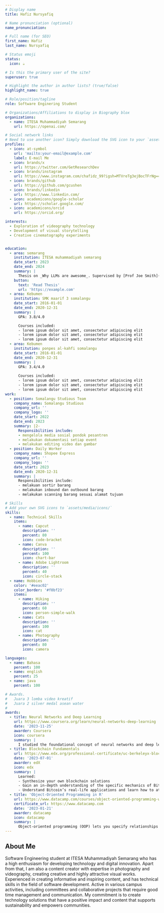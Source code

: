 ```yaml
---
# Display name
title: Hafiz Nursyafiq

# Name pronunciation (optional)
name_pronunciation: 

# Full name (for SEO)
first_name: Hafiz
last_name: Nursyafiq

# Status emoji
status:
  icon: ☕️

# Is this the primary user of the site?
superuser: true

# Highlight the author in author lists? (true/false)
highlight_name: true

# Role/position/tagline
role: Software Enginering Student

# Organizations/Affiliations to display in Biography blox
organizations:
  - name: ITESA Muhammadiyah Semarang
    url: https://openai.com/

# Social network links
# Need to use another icon? Simply download the SVG icon to your `assets/media/icons/` folder.
profiles:
  - icon: at-symbol
    url: 'mailto:your-email@example.com'
    label: E-mail Me
  - icon: brands/x
    url: https://twitter.com/GetResearchDev
  - icon: brands/instagram
    url: https://www.instagram.com/chafidz_99?igsh=MTVreTg3ejBocTFrNg==
  - icon: brands/github
    url: https://github.com/gcushen
  - icon: brands/linkedin
    url: https://www.linkedin.com/
  - icon: academicons/google-scholar
    url: https://scholar.google.com/
  - icon: academicons/orcid
    url: https://orcid.org/

interests:
  - Exploration of videography technology
  - Development of visual storytelling 
  - Creative cinematography experiments


education:
  - area: semarang
    institution: ITESA muhammadiyah semarang
    date_start: 2023
    date_end: 2024
    summary: |
      Thesis on _Why LLMs are awesome_. Supervised by [Prof Joe Smith](https://example.com). Presented papers at 5 IEEE conferences with the contributions being published in 2 Springer journals.
    button:
      text: 'Read Thesis'
      url: 'https://example.com'
  - area: Kebumen
    institution: SMK maarif 3 somalangu
    date_start: 2016-01-01
    date_end: 2020-12-31
    summary: |
      GPA: 3.8/4.0

      Courses included:
      - lorem ipsum dolor sit amet, consectetur adipiscing elit
      - lorem ipsum dolor sit amet, consectetur adipiscing elit
      - lorem ipsum dolor sit amet, consectetur adipiscing elit
  - area: Kebumen
    institution: ponpes al-kahfi somalangu
    date_start: 2016-01-01
    date_end: 2020-12-31
    summary: |
      GPA: 3.4/4.0
      
      Courses included:
      - lorem ipsum dolor sit amet, consectetur adipiscing elit
      - lorem ipsum dolor sit amet, consectetur adipiscing elit
      - lorem ipsum dolor sit amet, consectetur adipiscing elit
work:
  - position: Somalangu Studious Team
    company_name: Somalangu Studious
    company_url: ''
    company_logo: ''
    date_start: 2022
    date_end: 2023
    summary: |2-
      Responsibilities include:
      - mengelola media sosial pondok pesantren
      - melakukan dokumentasi setiap event
      - melakukan editing video dan gambar 
  - position: Daily Worker
    company_name: Shopee Express
    company_url: ''
    company_logo: ''
    date_start: 2023
    date_end: 2020-12-31
    summary: |
      Responsibilities include:
      - melakuan sortir barang
      - melakukan inbound dan outbound barang
      - melakukan scanning barang sesuai alamat tujuan

# Skills
# Add your own SVG icons to `assets/media/icons/`
skills:
  - name: Technical Skills
    items:
      - name: Capcut
        description: ''
        percent: 80
        icon: code-bracket
      - name: Canva
        description: ''
        percent: 100
        icon: chart-bar
      - name: Adobe Lightroom
        description: ''
        percent: 40
        icon: circle-stack
  - name: Hobbies
    color: '#eeac02'
    color_border: '#f0bf23'
    items:
      - name: Hiking
        description: ''
        percent: 60
        icon: person-simple-walk
      - name: Cats
        description: ''
        percent: 100
        icon: cat
      - name: Photography
        description: ''
        percent: 80
        icon: camera

languages:
  - name: Bahasa
    percent: 100
  - name: english
    percent: 25
  - name: java
    percent: 100

# Awards.
#   Juara 3 lomba video kreatif
#   Juara 2 silver medal asean water 
#   
awards:
  - title: Neural Networks and Deep Learning
    url: https://www.coursera.org/learn/neural-networks-deep-learning
    date: '2023-11-25'
    awarder: Coursera
    icon: coursera
    summary: |
      I studied the foundational concept of neural networks and deep learning. By the end, I was familiar with the significant technological trends driving the rise of deep learning; build, train, and apply fully connected deep neural networks; implement efficient (vectorized) neural networks; identify key parameters in a neural network’s architecture; and apply deep learning to your own applications.
  - title: Blockchain Fundamentals
    url: https://www.edx.org/professional-certificate/uc-berkeleyx-blockchain-fundamentals
    date: '2023-07-01'
    awarder: edX
    icon: edx
    summary: |
      Learned:
      - Synthesize your own blockchain solutions
      - Gain an in-depth understanding of the specific mechanics of Bitcoin
      - Understand Bitcoin’s real-life applications and learn how to attack and destroy Bitcoin, Ethereum, smart contracts and Dapps, and alternatives to Bitcoin’s Proof-of-Work consensus algorithm
  - title: 'Object-Oriented Programming in R'
    url: https://www.datacamp.com/courses/object-oriented-programming-with-s3-and-r6-in-r
    certificate_url: https://www.datacamp.com
    date: '2023-01-21'
    awarder: datacamp
    icon: datacamp
    summary: |
      Object-oriented programming (OOP) lets you specify relationships between functions and the objects that they can act on, helping you manage complexity in your code. This is an intermediate level course, providing an introduction to OOP, using the S3 and R6 systems. S3 is a great day-to-day R programming tool that simplifies some of the functions that you write. R6 is especially useful for industry-specific analyses, working with web APIs, and building GUIs.
---
```


## About Me

Software Engineering student at ITESA Muhammadiyah Semarang who has a high enthusiasm for developing technology and digital innovation. Apart from that, I am also a content creator with expertise in photography and videography, creating creative and highly attractive visual works.
Experienced in creating informative and inspiring content, and has technical skills in the field of software development. Active in various campus activities, including committees and collaborative projects that require good time management and communication.
My commitment is to create technology solutions that have a positive impact and content that supports sustainability and empowers communities.
